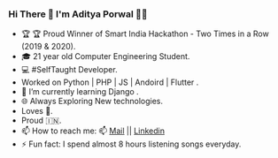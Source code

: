 ### Hi There 👋 I'm Aditya Porwal 🙋‍♂️



- :trophy: :trophy: Proud Winner of Smart India Hackathon - Two Times in a Row (2019 & 2020).
- 🎓 21 year old Computer Engineering Student.
- 💻 #SelfTaught Developer.
- Worked on Python | PHP | JS | Andoird | Flutter . 
- 🌱 I’m currently learning Django .
- 🌐 Always Exploring New technologies.
- Loves 🎵.
- Proud 🇮🇳.
- 📫 How to reach me: :mailbox: [Mail](mailto:aditya.porwal22@gmail.com) || [Linkedin](https://www.linkedin.com/in/aditya-porwal-9ab042119/)
- ⚡  Fun fact: I spend almost 8 hours listening songs everyday.
